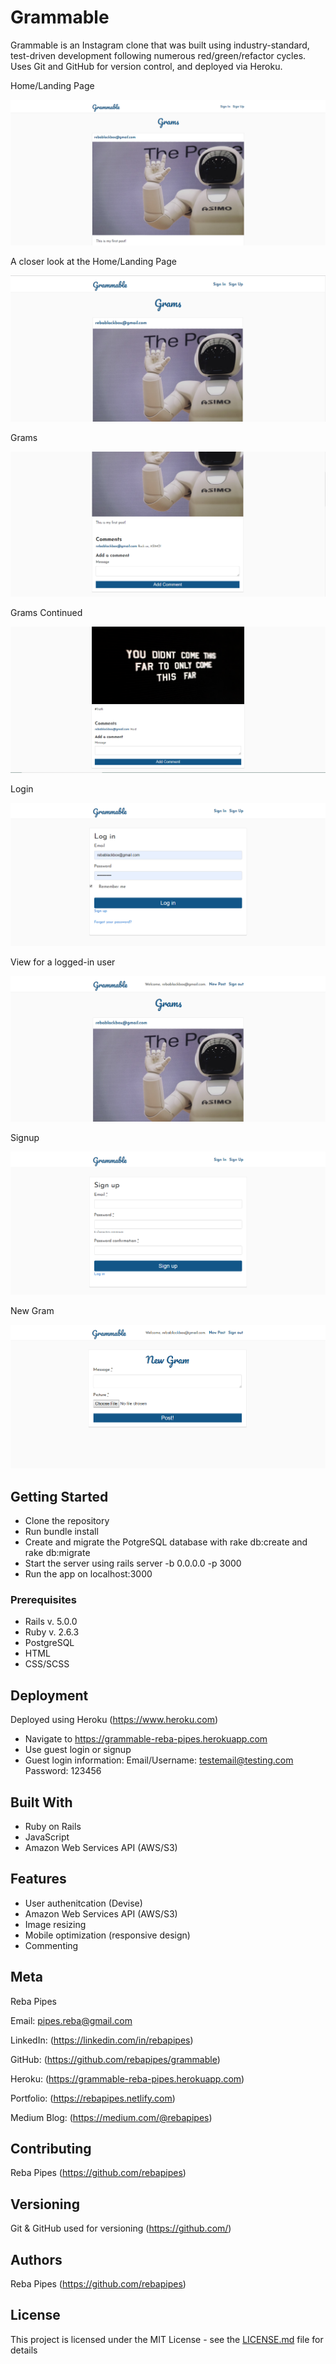 # Grammable

Grammable is an Instagram clone that was built using industry-standard, test-driven development following numerous red/green/refactor cycles. Uses Git and GitHub for version control, and deployed via Heroku.

Home/Landing Page

![](grammable_landing.png)

A closer look at the Home/Landing Page

![](grammable_landing_zoomed.png)

Grams

![](grammable_gram.png)

Grams Continued

![](grammable_gram2.png)

Login

![](grammable_login.png)

View for a logged-in user

![](grammable_userloggedin.png)

Signup

![](grammable_signup.png)

New Gram

![](grammable_newgram.png)

## Getting Started

* Clone the repository
* Run bundle install
* Create and migrate the PotgreSQL database with rake db:create and rake db:migrate
* Start the server using rails server -b 0.0.0.0 -p 3000
* Run the app on localhost:3000

### Prerequisites

* Rails v. 5.0.0
* Ruby v. 2.6.3
* PostgreSQL
* HTML
* CSS/SCSS

## Deployment

Deployed using Heroku (https://www.heroku.com)

* Navigate to https://grammable-reba-pipes.herokuapp.com
* Use guest login or signup
* Guest login information:
    Email/Username: testemail@testing.com
    Password: 123456

## Built With

* Ruby on Rails
* JavaScript
* Amazon Web Services API (AWS/S3)

## Features

* User authenitcation (Devise)
* Amazon Web Services API (AWS/S3)
* Image resizing
* Mobile optimization (responsive design)
* Commenting

## Meta

Reba Pipes

Email: pipes.reba@gmail.com

LinkedIn: (https://linkedin.com/in/rebapipes)

GitHub: (https://github.com/rebapipes/grammable)

Heroku: (https://grammable-reba-pipes.herokuapp.com)

Portfolio: (https://rebapipes.netlify.com)

Medium Blog: (https://medium.com/@rebapipes)

## Contributing

Reba Pipes (https://github.com/rebapipes)

## Versioning

Git & GitHub used for versioning (https://github.com/) 

## Authors

Reba Pipes (https://github.com/rebapipes)

## License

This project is licensed under the MIT License - see the [LICENSE.md](LICENSE.md) file for details